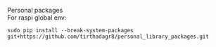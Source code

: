 Personal packages<br/>
For raspi global env: 
```
sudo pip install --break-system-packages git+https://github.com/tirthadagr8/personal_library_packages.git
```
